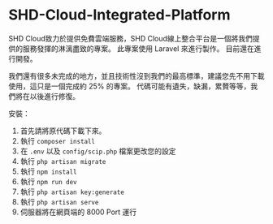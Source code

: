 # SHD-Cloud-Integrated-Platform
SHD Cloud致力於提供免費雲端服務，SHD Cloud線上整合平台是一個將我們提供的服務發揮的淋漓盡致的專案。
此專案使用 Laravel 來進行製作。
目前還在進行開發。

我們還有很多未完成的地方，並且技術性沒到我們的最高標準，建議您先不用下載使用，這只是一個完成約 25% 的專案。
代碼可能有遺失，缺漏，累贅等等，我們將在以後進行修復。

安裝：
1. 首先請將原代碼下載下來。
2. 執行 `composer install`
3. 在 `.env` 以及 `config/scip.php` 檔案更改您的設定
4. 執行 `php artisan migrate`
5. 執行 `npm install`
6. 執行 `npm run dev`
7. 執行 `php artisan key:generate`
8. 執行 `php artisan serve`
9. 伺服器將在網頁端的 8000 Port 運行
